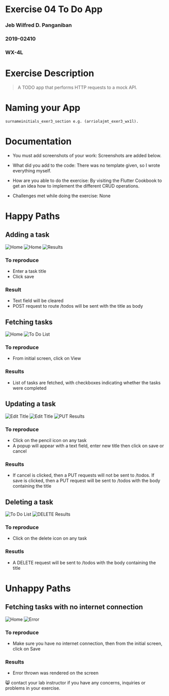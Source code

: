
# Exercise 04 To Do App

### Jeb Wilfred D. Panganiban
### 2019-02410
### WX-4L

# Exercise Description
> A TODO app that performs HTTP requests to a mock API.
# Naming your App

```
surnameinitials_exer3_section e.g. (arriolajmt_exer3_wx1l).
```

# Documentation

- You must add screenshots of your work: Screenshots are added below.

- What did you add to the code: There was no template given, so I wrote everything myself.

- How are you able to do the exercise: By visiting the Flutter Cookbook to get an idea how to implement the different CRUD operations.

- Challenges met while doing the exercise: None

# Happy Paths

## Adding a task
![Home](screenshots/title_clear.jpg)
![Home](screenshots/title_input.jpg)
![Results](screenshots/post_results.jpg)

### To reproduce
- Enter a task title
- Click save

### Result
- Text field will be cleared
- POST request to route /todos will be sent with the title as body

## Fetching tasks
![Home](screenshots/home.jpg)
![To Do List](screenshots/todo_list.jpg)

### To reproduce
- From initial screen, click on View

### Results
- List of tasks are fetched, with checkboxes indicating whether the tasks were completed

## Updating a task
![Edit Title](screenshots/edit_title.jpg)
![Edit Title](screenshots/edit_title_input.jpg)
![PUT Results](screenshots/put_results.jpg)

### To reproduce
- Click on the pencil icon on any task
- A popup will appear with a text field, enter new title then click on save or cancel

### Results
- If cancel is clicked, then a PUT requests will not be sent to /todos. If save is clicked, then a PUT request will be sent to /todos with the body containing the title

## Deleting a task
![To Do List](screenshots/todo_list.jpg)
![DELETE Results](screenshots/delete_results.jpg)

### To reproduce
- Click on the delete icon on any task

### Resutls
- A DELETE request will be sent to /todos with the body containing the title

# Unhappy Paths

## Fetching tasks with no internet connection

![Home](screenshots/home.jpg)
![Error](screenshots/todo_list_error.jpg)

### To reproduce
- Make sure you have no internet connection, then from the initial screen, click on Save

### Results
- Error thrown was rendered on the screen

:smile_cat: contact your lab instructor if you have any concerns, inquiries or problems in your exercise.